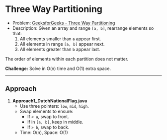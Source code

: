 # Three Way Partitioning

- Problem: [GeeksforGeeks - Three Way Partitioning](https://www.geeksforgeeks.org/problems/three-way-partitioning/0)  
- Description: Given an array and range `[a, b]`, rearrange elements so that:
  1. All elements smaller than `a` appear first.
  2. All elements in range `[a, b]` appear next.
  3. All elements greater than `b` appear last.  

The order of elements within each partition does not matter.  

**Challenge:** Solve in O(n) time and O(1) extra space.

---

## Approach

1. **Approach1_DutchNationalFlag.java**
   - Use three pointers: `low`, `mid`, `high`.
   - Swap elements to ensure:
     - If `< a`, swap to front.
     - If in `[a, b]`, keep in middle.
     - If `> b`, swap to back.
   - Time: O(n), Space: O(1)
